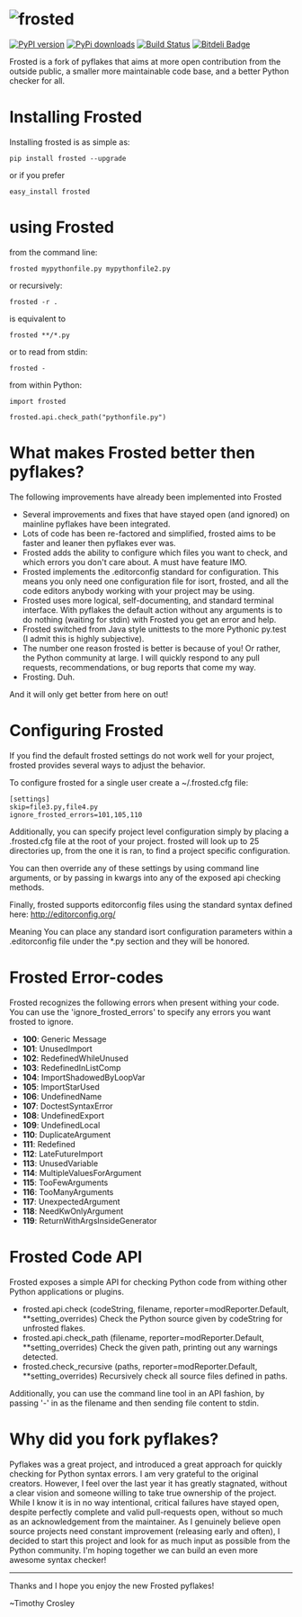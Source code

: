 ![frosted](https://raw.github.com/timothycrosley/frosted/master/logo.png)
=====

[![PyPI version](https://badge.fury.io/py/frosted.png)](http://badge.fury.io/py/frosted)
[![PyPi downloads](https://pypip.in/d/frosted/badge.png)](https://crate.io/packages/frosted/)
[![Build Status](https://travis-ci.org/timothycrosley/frosted.png?branch=master)](https://travis-ci.org/timothycrosley/frosted)
[![Bitdeli Badge](https://d2weczhvl823v0.cloudfront.net/timothycrosley/frosted/trend.png)](https://bitdeli.com/free "Bitdeli Badge")

Frosted is a fork of pyflakes that aims at more open contribution from the outside public, a smaller more maintainable code base,  and a better Python checker for all.

Installing Frosted
===================

Installing frosted is as simple as:

    pip install frosted --upgrade

or if you prefer

    easy_install frosted

using Frosted
===================

from the command line:

    frosted mypythonfile.py mypythonfile2.py

or recursively:

    frosted -r .

is equivalent to

    frosted **/*.py

or to read from stdin:

    frosted -

from within Python:

    import frosted

    frosted.api.check_path("pythonfile.py")

What makes Frosted better then pyflakes?
===================

The following improvements have already been implemented into Frosted

- Several improvements and fixes that have stayed open (and ignored) on mainline pyflakes have been integrated.
- Lots of code has been re-factored and simplified, frosted aims to be faster and leaner then pyflakes ever was.
- Frosted adds the ability to configure which files you want to check, and which errors you don't care about. A must have feature IMO.
- Frosted implements the .editorconfig standard for configuration. This means you only need one configuration file for isort, frosted, and all the code editors anybody working with your project may be using.
- Frosted uses more logical, self-documenting, and standard terminal interface. With pyflakes the default action without any arguments is to do nothing (waiting for stdin) with Frosted you get an error and help.
- Frosted switched from Java style unittests to the more Pythonic py.test (I admit this is highly subjective).
- The number one reason frosted is better is because of you! Or rather, the Python community at large. I will quickly respond to any pull requests, recommendations, or bug reports that come my way.
- Frosting. Duh.

And it will only get better from here on out!

Configuring Frosted
======================

If you find the default frosted settings do not work well for your project, frosted provides several ways to adjust
the behavior.

To configure frosted for a single user create a ~/.frosted.cfg file:

    [settings]
    skip=file3.py,file4.py
    ignore_frosted_errors=101,105,110


Additionally, you can specify project level configuration simply by placing a .frosted.cfg file at the root of your
project. frosted will look up to 25 directories up, from the one it is ran, to find a project specific configuration.

You can then override any of these settings by using command line arguments, or by passing in kwargs into any of the
exposed api checking methods.

Finally, frosted supports editorconfig files using the standard syntax defined here:
http://editorconfig.org/

Meaning You can place any standard isort configuration parameters within a .editorconfig file under the *.py section
and they will be honored.

Frosted Error-codes
======================

Frosted recognizes the following errors when present withing your code. You can use the 'ignore_frosted_errors' to
specify any errors you want frosted to ignore.

- **100**: Generic Message
- **101**: UnusedImport
- **102**: RedefinedWhileUnused
- **103**: RedefinedInListComp
- **104**: ImportShadowedByLoopVar
- **105**: ImportStarUsed
- **106**: UndefinedName
- **107**: DoctestSyntaxError
- **108**: UndefinedExport
- **109**: UndefinedLocal
- **110**: DuplicateArgument
- **111**: Redefined
- **112**: LateFutureImport
- **113**: UnusedVariable
- **114**: MultipleValuesForArgument
- **115**: TooFewArguments
- **116**: TooManyArguments
- **117**: UnexpectedArgument
- **118**: NeedKwOnlyArgument
- **119**: ReturnWithArgsInsideGenerator

Frosted Code API
===================

Frosted exposes a simple API for checking Python code from withing other Python applications or plugins.

- frosted.api.check (codeString, filename, reporter=modReporter.Default, **setting_overrides)
  Check the Python source given by codeString for unfrosted flakes.
- frosted.api.check_path (filename, reporter=modReporter.Default, **setting_overrides)
  Check the given path, printing out any warnings detected.
- frosted.check_recursive (paths, reporter=modReporter.Default, **setting_overrides)
  Recursively check all source files defined in paths.

Additionally, you can use the command line tool in an API fashion, by passing '-' in as the filename and then sending
file content to stdin.

Why did you fork pyflakes?
===================

Pyflakes was a great project, and introduced a great approach for quickly checking for Python syntax errors. I am very grateful to the original creators.
However, I feel over the last year it has greatly stagnated, without a clear vision and someone willing to take true ownership of the project.
While I know it is in no way intentional, critical failures have stayed open, despite perfectly complete and valid pull-requests open, without so much as an acknowledgement from the maintainer.
As I genuinely believe open source projects need constant improvement (releasing early and often), I decided to start this project and look for as much
input as possible from the Python community. I'm hoping together we can build an even more awesome syntax checker!

--------------------------------------------

Thanks and I hope you enjoy the new Frosted pyflakes!

~Timothy Crosley
